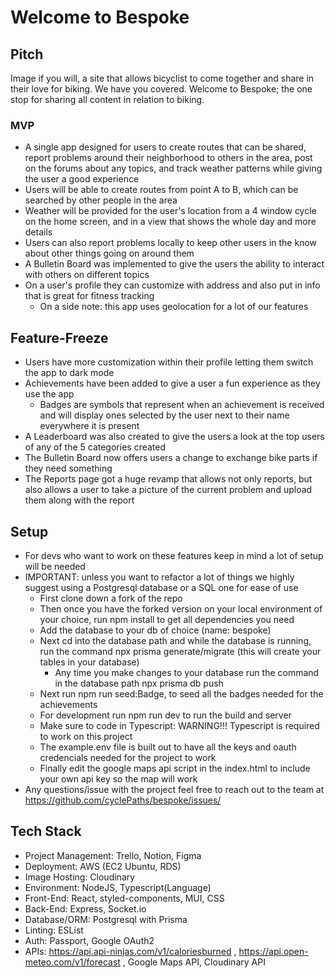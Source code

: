 # Welcome to Bespoke

## Pitch

Image if you will, a site that allows bicyclist to come together and share in their love for biking. We have you covered. Welcome to Bespoke; the one stop for sharing all content in relation to biking.

### MVP

- A single app designed for users to create routes that can be shared, report problems around their neighborhood to others in the area, post on the forums about any topics, and track weather patterns while giving the user a good experience
- Users will be able to create routes from point A to B, which can be searched by other people in the area
- Weather will be provided for the user's location from a 4 window cycle on the home screen, and in a view that shows the whole day and more details
- Users can also report problems locally to keep other users in the know about other things going on around them
- A Bulletin Board was implemented to give the users the ability to interact with others on different topics
- On a user's profile they can customize with address and also put in info that is great for fitness tracking
  - On a side note: this app uses geolocation for a lot of our features

## Feature-Freeze

- Users have more customization within their profile letting them switch the app to dark mode
- Achievements have been added to give a user a fun experience as they use the app
  - Badges are symbols that represent when an achievement is received and will display ones selected by the user next to their name everywhere it is present
- A Leaderboard was also created to give the users a look at the top users of any of the 5 categories created
- The Bulletin Board now offers users a change to exchange bike parts if they need something
- The Reports page got a huge revamp that allows not only reports, but also allows a user to take a picture of the current problem and upload them along with the report

## Setup

- For devs who want to work on these features keep in mind a lot of setup will be needed
- IMPORTANT: unless you want to refactor a lot of things we highly suggest using a Postgresql database or a SQL one for ease of use
  - First clone down a fork of the repo
  - Then once you have the forked version on your local environment of your choice, run npm install to get all dependencies you need
  - Add the database to your db of choice (name: bespoke)
  - Next cd into the database path and while the database is running, run the command npx prisma generate/migrate (this will create your tables in your database)
    - Any time you make changes to your database run the command in the database path npx prisma db push
  - Next run npm run seed:Badge, to seed all the badges needed for the achievements
  - For development run npm run dev to run the build and server
  - Make sure to code in Typescript: WARNING!!! Typescript is required to work on this project
  - The example.env file is built out to have all the keys and oauth credencials needed for the project to work
  - Finally edit the google maps api script in the index.html to include your own api key so the map will work
- Any questions/issue with the project feel free to reach out to the team at https://github.com/cyclePaths/bespoke/issues/

## Tech Stack

- Project Management: Trello, Notion, Figma
- Deployment: AWS (EC2 Ubuntu, RDS)
- Image Hosting: Cloudinary
- Environment: NodeJS, Typescript(Language)
- Front-End: React, styled-components, MUI, CSS
- Back-End: Express, Socket.io
- Database/ORM: Postgresql with Prisma
- Linting: ESList
- Auth: Passport, Google OAuth2
- APIs: https://api.api-ninjas.com/v1/caloriesburned , https://api.open-meteo.com/v1/forecast , Google Maps API, Cloudinary API
